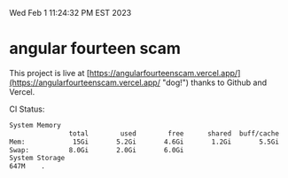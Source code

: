Wed Feb  1 11:24:32 PM EST 2023

# angular fourteen scam


This project is live at [https://angularfourteenscam.vercel.app/](https://angularfourteenscam.vercel.app/ "dog!") thanks to Github and Vercel.

CI Status: 

```bash
System Memory
               total        used        free      shared  buff/cache   available
Mem:            15Gi       5.2Gi       4.6Gi       1.2Gi       5.5Gi       8.5Gi
Swap:          8.0Gi       2.0Gi       6.0Gi
System Storage
647M	.
```
